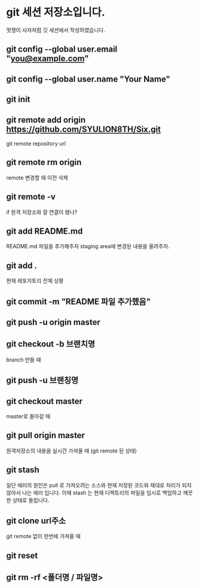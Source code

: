 # git 세션 저장소입니다.
멋쟁이 사자처럼 깃 세션에서 작성하였습니다.

## git config --global user.email "you@example.com"
## git config --global user.name "Your Name"
## git init
## git remote add origin https://github.com/SYULION8TH/Six.git 
git remote repository url
## git remote rm origin
remote 변경할 때 이전 삭제

## git remote -v
if 원격 저장소와 잘 연결이 됐나?

## git add README.md
README.md 파일을 추가해주자
staging area에 변경된 내용을 올려주자.
## git add .
현재 레포지토리 전체 상황

## git commit -m "README 파일 추가했음"

## git push -u origin master

## git checkout -b 브랜치명
branch 만들 때
## git push -u 브랜칭명

## git checkout master
master로 돌아갈 때

## git pull origin master
원격저장소의 내용을 실시간 가져올 때 (git remote 된 상태)

## git stash
일단 에러의 원인은 pull 로 가져오려는 소스와 현재 저장된 코드와 재대로 처리가 되지 않아서 나는 에러 입니다.
이때 stash 는 현재 디렉토리의 파일을 임시로 백업하고 깨끗한 상태로 돌립니다.

## git clone url주소
git remote 없이 한번에 가져올 때

## git reset

## git rm -rf <폴더명 / 파일명>


